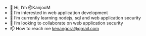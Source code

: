 - 👋 Hi, I’m @KanjooM
- 👀 I’m interested in web application development
- 🌱 I’m currently learning nodejs, sql and web application security
- 💞️ I’m looking to collaborate on web application security
- 📫 How to reach me kenangora@gmail.com

<!---
Kanjoo/Kanjoo is a ✨ special ✨ repository because its `README.md` (this file) appears on your GitHub profile.
You can click the Preview link to take a look at your changes.
--->
